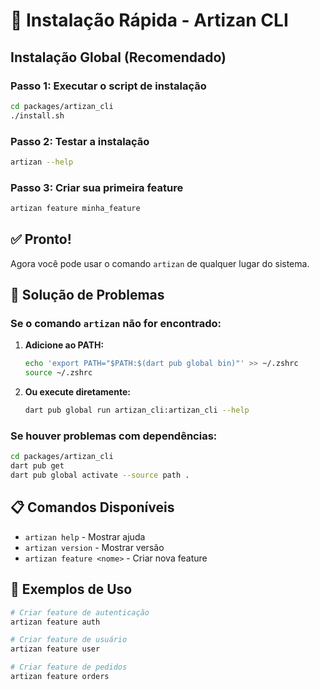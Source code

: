 # 🚀 Instalação Rápida - Artizan CLI

## Instalação Global (Recomendado)

### Passo 1: Executar o script de instalação
```bash
cd packages/artizan_cli
./install.sh
```

### Passo 2: Testar a instalação
```bash
artizan --help
```

### Passo 3: Criar sua primeira feature
```bash
artizan feature minha_feature
```

## ✅ Pronto!

Agora você pode usar o comando `artizan` de qualquer lugar do sistema.

## 🔧 Solução de Problemas

### Se o comando `artizan` não for encontrado:

1. **Adicione ao PATH:**
   ```bash
   echo 'export PATH="$PATH:$(dart pub global bin)"' >> ~/.zshrc
   source ~/.zshrc
   ```

2. **Ou execute diretamente:**
   ```bash
   dart pub global run artizan_cli:artizan_cli --help
   ```

### Se houver problemas com dependências:

```bash
cd packages/artizan_cli
dart pub get
dart pub global activate --source path .
```

## 📋 Comandos Disponíveis

- `artizan help` - Mostrar ajuda
- `artizan version` - Mostrar versão
- `artizan feature <nome>` - Criar nova feature

## 🎯 Exemplos de Uso

```bash
# Criar feature de autenticação
artizan feature auth

# Criar feature de usuário
artizan feature user

# Criar feature de pedidos
artizan feature orders
``` 